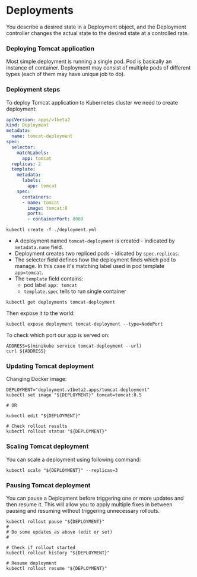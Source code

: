 # Deployments

You describe a desired state in a Deployment object, and the Deployment controller changes the actual state to the desired state at a controlled rate.

### Deploying Tomcat application

Most simple deployment is running a single pod. Pod is basically an instance of container. Deployment may consist of multiple pods of different types (each of them may have unique job to do).

### Deployment steps
To deploy Tomcat application to Kubernetes cluster we need to create deployment:

```yaml
apiVersion: apps/v1beta2
kind: Deployment
metadata:
  name: tomcat-deployment
spec:
  selector:
    matchLabels:
      app: tomcat
  replicas: 2
  template:
    metadata:
      labels:
        app: tomcat
    spec:
      containers:
      - name: tomcat
        image: tomcat:8
        ports:
        - containerPort: 8080
```

```shell
kubectl create -f ./deployment.yml
```

*  A deployment named `tomcat-deployment` is created - indicated by `metadata.name` field.
*  Deployment creates two repliced pods - idicated by `spec.replicas`.
*  The selector field defines how the deployment finds which pod to manage. In this case it's matching label used in pod template `app=tomcat`.
*  The `template` field contains:
    * pod label `app: tomcat`
    * `template.spec` tells to run single container

```shell
kubectl get deployments tomcat-deployment
```

Then expose it to the world:

```shell
kubectl expose deployment tomcat-deployment --type=NodePort
```

To check which port our app is served on:

```shell
ADDRESS=$(minikube service tomcat-deployment --url)
curl ${ADDRESS}
```

### Updating Tomcat deployment

Changing Docker image:
```shell
DEPLOYMENT="deployment.v1beta2.apps/tomcat-deployment"
kubectl set image "${DEPLOYMENT}" tomcat=tomcat:8.5

# OR

kubectl edit "${DEPLOYMENT}"

# Check rollout results
kubectl rollout status "${DEPLOYMENT}"
```

### Scaling Tomcat deployment

You can scale a deployment using following command:
```shell
kubectl scale "${DEPLOYMENT}" --replicas=3
```

### Pausing Tomcat deployment

You can pause a Deployment before triggering one or more updates and then resume it. This will allow you to apply multiple fixes in between pausing and resuming without triggering unnecessary rollouts.

```shell
kubectl rollout pause "${DEPLOYMENT}"
#
# Do some updates as above (edit or set)
#

# Check if rollout started
kubectl rollout history "${DEPLOYMENT}"

# Resume deployment
kubectl rollout resume "${DEPLOYMENT}"
